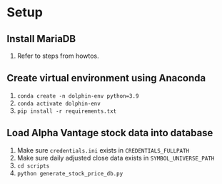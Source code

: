 # Setup

## Install MariaDB
1. Refer to steps from howtos.


## Create virtual environment using Anaconda
1. `conda create -n dolphin-env python=3.9`
2. `conda activate dolphin-env`
3. `pip install -r requirements.txt`


## Load Alpha Vantage stock data into database
1. Make sure `credentials.ini` exists in `CREDENTIALS_FULLPATH`
2. Make sure daily adjusted close data exists in `SYMBOL_UNIVERSE_PATH`
3. `cd scripts`
4. `python generate_stock_price_db.py`
